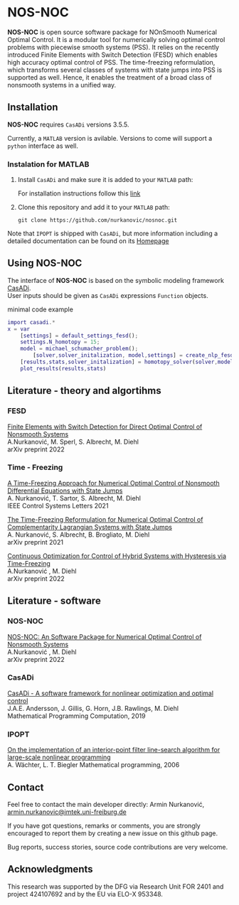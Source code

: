 # NOS-NOC
**NOS-NOC** is open source software package for NOnSmooth Numerical Optimal Control.
It is a modular tool for numerically solving optimal control problems with piecewise smooth systems (PSS). It relies on the recently introduced Finite Elements with Switch Detection (FESD) which enables high accuracy optimal control of PSS. The time-freezing reformulation, which transforms several classes of systems with state jumps into PSS is supported as well. 
Hence, it enables the treatment of a broad class of nonsmooth systems in a unified way. 


## Installation

**NOS-NOC** requires `CasADi` versions 3.5.5.

Currently, a `MATLAB` version is avilable. Versions to come will support a `python` interface as well.
### Instalation for MATLAB



1.  Install  `CasADi` and make sure it is added to your `MATLAB` path:

     For installation instructions follow this [link](https://web.casadi.org/get/)
   
    
2.   Clone this repository and add it to your `MATLAB` path:

     ```
     git clone https://github.com/nurkanovic/nosnoc.git
     ```
	 

Note that `IPOPT` is shipped with `CasADi`, but more information including a detailed documentation can be found on its [Homepage](https://coin-or.github.io/Ipopt/ ) 

	 
## Using NOS-NOC

The interface of **NOS-NOC** is based on the symbolic modeling framework [CasADi](https://web.casadi.org/).  
User inputs should be given as `CasADi` expressions `Function` objects.	 

minimal code example
```matlab
import casadi.* 
x = var
	[settings] = default_settings_fesd();  	
	settings.N_homotopy = 15;
	model = michael_schumacher_problem();
		[solver,solver_initalization, model,settings] = create_nlp_fesd(model,settings);
	[results,stats,solver_initalization] = homotopy_solver(solver,model,settings,solver_initalization);
	plot_results(results,stats)
````

## Literature - theory and algortihms

### FESD
[Finite Elements with Switch Detection for Direct Optimal Control of Nonsmooth Systems](https://github.com/nurkanovic/nosnoc) \
A.Nurkanović, M. Sperl, S. Albrecht, M. Diehl \
arXiv preprint 2022

### Time - Freezing
[A Time-Freezing Approach for Numerical Optimal Control of Nonsmooth Differential Equations with State Jumps](https://cdn.syscop.de/publications/Nurkanovic2021.pdf) \
A. Nurkanović, T. Sartor, S. Albrecht, M. Diehl \
IEEE Control Systems Letters 2021

[The Time-Freezing Reformulation for Numerical Optimal Control of Complementarity Lagrangian Systems with State Jumps](https://cdn.syscop.de/publications/Nurkanovic2021a.pdf) \
A. Nurkanović, S. Albrecht, B. Brogliato, M. Diehl \
arXiv preprint 2021

[Continuous Optimization for Control of Hybrid Systems with Hysteresis via Time-Freezing](https://github.com/nurkanovic/nosnoc) \
A.Nurkanović , M. Diehl \
arXiv preprint 2022


## Literature - software

### NOS-NOC

[NOS-NOC: An Software Package for Numerical Optimal Control of Nonsmooth Systems](https://github.com/nurkanovic/nosnoc) \
A.Nurkanović , M. Diehl \
arXiv preprint 2022



### CasADi

[CasADi - A software framework for nonlinear optimization and optimal control](https://cdn.syscop.de/publications/Andersson2019.pdf) \
J.A.E. Andersson, J. Gillis, G. Horn, J.B. Rawlings, M. Diehl \
Mathematical Programming Computation, 2019

### IPOPT
[On the implementation of an interior-point filter line-search algorithm for large-scale nonlinear programming](https://link.springer.com/article/10.1007/s10107-004-0559-y) \
A. Wächter, L. T. Biegler
Mathematical programming, 2006 

## Contact

Feel free to contact the main developer directly: Armin Nurkanović, [armin.nurkanovic@imtek.uni-freiburg.de](mailto:armin.nurkanovic@imtek.uni-freiburg.de)

If you have got questions, remarks or comments, you are strongly encouraged to report them by creating a new issue on this github page.

Bug reports, success stories, source code contributions are very welcome.

## Acknowledgments

This research was supported by the DFG via Research Unit FOR 2401 and project 424107692 and by the EU via ELO-X 953348. 

